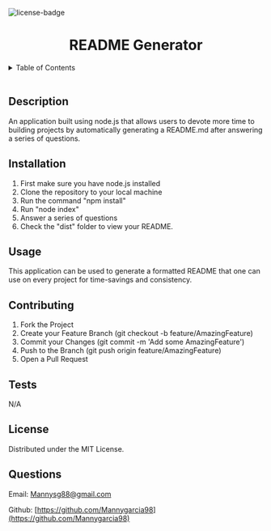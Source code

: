 <div id="top"></div>

![license-badge]

<h1 align="center">README Generator</h1>

</div>

<!-- TABLE OF CONTENTS -->
<details>
  <summary>Table of Contents</summary>
  <ul>
    <li><a href="#description">Description</a></li>
    <li><a href="#installation">Installation</a></li>
    <li><a href="#usage">Usage</a></li>
    <li><a href="#contributing">Contributing</a></li>
    <li><a href="#license">License</a></li>
    <li><a href="#tests">Tests</a></li>
    <li><a href="#questions">Questions</a></li>
  </ul>
</details>
</br>
<!-- Description -->

## Description

An application built using node.js that allows users to devote more time to building projects by automatically generating a README.md after answering a series of questions.

<!-- Installation -->

## Installation

1. First make sure you have node.js installed
2. Clone the repository to your local machine
3. Run the command "npm install"
4. Run "node index"
5. Answer a series of questions
6. Check the "dist" folder to view your README.

<!-- USAGE EXAMPLES -->

## Usage

This application can be used to generate a formatted README that one can use on every project for time-savings and consistency.

<!-- CONTRIBUTING -->

## Contributing

1. Fork the Project
2. Create your Feature Branch (git checkout -b feature/AmazingFeature)
3. Commit your Changes (git commit -m 'Add some AmazingFeature')
4. Push to the Branch (git push origin feature/AmazingFeature)
5. Open a Pull Request

<!-- TESTS -->

## Tests

N/A

<!-- LICENSE -->

## License

Distributed under the MIT License.

<!-- questions -->

## Questions

Email: [Mannysg88@gmail.com](mailto:Mannysg88@gmail.com)

Github: [https://github.com/Mannygarcia98](https://github.com/Mannygarcia98)

<!-- MARKDOWN LINKS & IMAGES -->

[license-badge]: https://img.shields.io/badge/LICENSE-MIT-brightgreen?style=plastic
